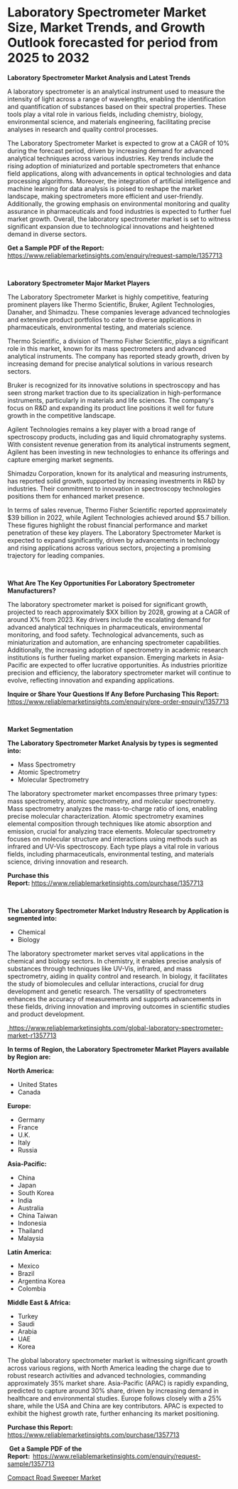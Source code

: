 <p><h1>Laboratory Spectrometer Market Size, Market Trends, and Growth Outlook forecasted for period from 2025 to 2032</h1></p><p><strong>Laboratory Spectrometer Market Analysis and Latest Trends</strong></p>
<p><p>A laboratory spectrometer is an analytical instrument used to measure the intensity of light across a range of wavelengths, enabling the identification and quantification of substances based on their spectral properties. These tools play a vital role in various fields, including chemistry, biology, environmental science, and materials engineering, facilitating precise analyses in research and quality control processes.</p><p>The Laboratory Spectrometer Market is expected to grow at a CAGR of 10% during the forecast period, driven by increasing demand for advanced analytical techniques across various industries. Key trends include the rising adoption of miniaturized and portable spectrometers that enhance field applications, along with advancements in optical technologies and data processing algorithms. Moreover, the integration of artificial intelligence and machine learning for data analysis is poised to reshape the market landscape, making spectrometers more efficient and user-friendly. Additionally, the growing emphasis on environmental monitoring and quality assurance in pharmaceuticals and food industries is expected to further fuel market growth. Overall, the laboratory spectrometer market is set to witness significant expansion due to technological innovations and heightened demand in diverse sectors.</p></p>
<p><strong>Get a Sample PDF of the Report:&nbsp;</strong> <a href="https://www.reliablemarketinsights.com/enquiry/request-sample/1357713?utm_campaign=1937&utm_medium=2&utm_source=Github&utm_content=ia&utm_term=08042025&utm_id=laboratory-spectrometer">https://www.reliablemarketinsights.com/enquiry/request-sample/1357713</a></p>
<p>&nbsp;</p>
<p><strong>Laboratory Spectrometer Major Market Players</strong></p>
<p><p>The Laboratory Spectrometer Market is highly competitive, featuring prominent players like Thermo Scientific, Bruker, Agilent Technologies, Danaher, and Shimadzu. These companies leverage advanced technologies and extensive product portfolios to cater to diverse applications in pharmaceuticals, environmental testing, and materials science.</p><p>Thermo Scientific, a division of Thermo Fisher Scientific, plays a significant role in this market, known for its mass spectrometers and advanced analytical instruments. The company has reported steady growth, driven by increasing demand for precise analytical solutions in various research sectors. </p><p>Bruker is recognized for its innovative solutions in spectroscopy and has seen strong market traction due to its specialization in high-performance instruments, particularly in materials and life sciences. The company's focus on R&D and expanding its product line positions it well for future growth in the competitive landscape.</p><p>Agilent Technologies remains a key player with a broad range of spectroscopy products, including gas and liquid chromatography systems. With consistent revenue generation from its analytical instruments segment, Agilent has been investing in new technologies to enhance its offerings and capture emerging market segments.</p><p>Shimadzu Corporation, known for its analytical and measuring instruments, has reported solid growth, supported by increasing investments in R&D by industries. Their commitment to innovation in spectroscopy technologies positions them for enhanced market presence.</p><p>In terms of sales revenue, Thermo Fisher Scientific reported approximately $39 billion in 2022, while Agilent Technologies achieved around $5.7 billion. These figures highlight the robust financial performance and market penetration of these key players. The Laboratory Spectrometer Market is expected to expand significantly, driven by advancements in technology and rising applications across various sectors, projecting a promising trajectory for leading companies.</p></p>
<p>&nbsp;</p>
<p><strong>What Are The Key Opportunities For Laboratory Spectrometer Manufacturers?</strong></p>
<p><p>The laboratory spectrometer market is poised for significant growth, projected to reach approximately $XX billion by 2028, growing at a CAGR of around X% from 2023. Key drivers include the escalating demand for advanced analytical techniques in pharmaceuticals, environmental monitoring, and food safety. Technological advancements, such as miniaturization and automation, are enhancing spectrometer capabilities. Additionally, the increasing adoption of spectrometry in academic research institutions is further fueling market expansion. Emerging markets in Asia-Pacific are expected to offer lucrative opportunities. As industries prioritize precision and efficiency, the laboratory spectrometer market will continue to evolve, reflecting innovation and expanding applications.</p></p>
<p><strong>Inquire or Share Your Questions If Any Before Purchasing This Report:</strong> <a href="https://www.reliablemarketinsights.com/enquiry/pre-order-enquiry/1357713?utm_campaign=1937&utm_medium=2&utm_source=Github&utm_content=ia&utm_term=08042025&utm_id=laboratory-spectrometer">https://www.reliablemarketinsights.com/enquiry/pre-order-enquiry/1357713</a></p>
<p>&nbsp;</p>
<p><strong>Market Segmentation</strong></p>
<p><strong>The Laboratory Spectrometer Market Analysis by types is segmented into:</strong></p>
<p><ul><li>Mass Spectrometry</li><li>Atomic Spectrometry</li><li>Molecular Spectrometry</li></ul></p>
<p><p>The laboratory spectrometer market encompasses three primary types: mass spectrometry, atomic spectrometry, and molecular spectrometry. Mass spectrometry analyzes the mass-to-charge ratio of ions, enabling precise molecular characterization. Atomic spectrometry examines elemental composition through techniques like atomic absorption and emission, crucial for analyzing trace elements. Molecular spectrometry focuses on molecular structure and interactions using methods such as infrared and UV-Vis spectroscopy. Each type plays a vital role in various fields, including pharmaceuticals, environmental testing, and materials science, driving innovation and research.</p></p>
<p><strong>Purchase this Report:&nbsp;</strong><a href="https://www.reliablemarketinsights.com/purchase/1357713?utm_campaign=1937&utm_medium=2&utm_source=Github&utm_content=ia&utm_term=08042025&utm_id=laboratory-spectrometer">https://www.reliablemarketinsights.com/purchase/1357713</a></p>
<p>&nbsp;</p>
<p><strong>The Laboratory Spectrometer Market Industry Research by Application is segmented into:</strong></p>
<p><ul><li>Chemical</li><li>Biology</li></ul></p>
<p><p>The laboratory spectrometer market serves vital applications in the chemical and biology sectors. In chemistry, it enables precise analysis of substances through techniques like UV-Vis, infrared, and mass spectrometry, aiding in quality control and research. In biology, it facilitates the study of biomolecules and cellular interactions, crucial for drug development and genetic research. The versatility of spectrometers enhances the accuracy of measurements and supports advancements in these fields, driving innovation and improving outcomes in scientific studies and product development.</p></p>
<p><a href="https://www.reliablemarketinsights.com/global-laboratory-spectrometer-market-r1357713?utm_campaign=1937&utm_medium=2&utm_source=Github&utm_content=ia&utm_term=08042025&utm_id=laboratory-spectrometer">&nbsp;https://www.reliablemarketinsights.com/global-laboratory-spectrometer-market-r1357713</a></p>
<p><strong>In terms of Region, the Laboratory Spectrometer Market Players available by Region are:</strong></p>
<p>
    <p> <strong> North America: </strong>
        <ul>
            <li>United States</li>
            <li>Canada</li>
        </ul>
        </p> 
    <p> <strong> Europe: </strong>
        <ul>
            <li>Germany</li>
            <li>France</li>
            <li>U.K.</li>
            <li>Italy</li>
            <li>Russia</li>
        </ul>
        </p> 
    <p> <strong> Asia-Pacific: </strong>
        <ul>
            <li>China</li>
            <li>Japan</li>
            <li>South Korea</li>
            <li>India</li>
            <li>Australia</li>
            <li>China Taiwan</li>
            <li>Indonesia</li>
            <li>Thailand</li>
            <li>Malaysia</li>
        </ul>
        </p> 
    <p> <strong> Latin America: </strong>
        <ul>
            <li>Mexico</li>
            <li>Brazil</li>
            <li>Argentina Korea</li>
            <li>Colombia</li>
        </ul>
        </p> 
    <p> <strong> Middle East & Africa: </strong>
        <ul>
            <li>Turkey</li>
            <li>Saudi</li>
            <li>Arabia</li>
            <li>UAE</li>
            <li>Korea</li>
        </ul>
    </p>
    </p>
<p><p>The global laboratory spectrometer market is witnessing significant growth across various regions, with North America leading the charge due to robust research activities and advanced technologies, commanding approximately 35% market share. Asia-Pacific (APAC) is rapidly expanding, predicted to capture around 30% share, driven by increasing demand in healthcare and environmental studies. Europe follows closely with a 25% share, while the USA and China are key contributors. APAC is expected to exhibit the highest growth rate, further enhancing its market positioning.</p></p>
<p><strong>Purchase this Report: </strong><a href="https://www.reliablemarketinsights.com/purchase/1357713?utm_campaign=1937&utm_medium=2&utm_source=Github&utm_content=ia&utm_term=08042025&utm_id=laboratory-spectrometer">https://www.reliablemarketinsights.com/purchase/1357713</a></p>
<p>&nbsp;<strong>Get a Sample PDF of the Report:&nbsp;&nbsp;</strong><a href="https://www.reliablemarketinsights.com/enquiry/request-sample/1357713?utm_campaign=1937&utm_medium=2&utm_source=Github&utm_content=ia&utm_term=08042025&utm_id=laboratory-spectrometer">https://www.reliablemarketinsights.com/enquiry/request-sample/1357713</a></p>
<p><strong></strong></p>
<p><p><a href="https://github.com/bmorecock/Market-Research-Report-List-6/blob/main/compact-road-sweeper-market.md?utm_campaign=1937&utm_medium=2&utm_source=Github&utm_content=ia&utm_term=08042025&utm_id=laboratory-spectrometer">Compact Road Sweeper Market</a></p></p>